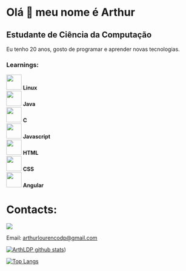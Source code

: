 Olá 👋 meu nome é Arthur
==========================

Estudante de Ciência da Computação
-----------------------------

Eu tenho 20 anos, gosto de programar e aprender novas tecnologias.

### Learnings:

<div>
  <div>
    <img style="height: 40px; width: 40px;" src="https://cdn.jsdelivr.net/gh/devicons/devicon@latest/icons/linux/linux-original.svg" />
    <b>Linux</b>
  </div>

  <div>
      <img style="height: 40px; width: 40px;" src="https://cdn.jsdelivr.net/gh/devicons/devicon@latest/icons/java/java-original-wordmark.svg"/>
      <b>Java</b>
  </div>

  <div>
      <img style="height: 40px; width: 40px;" src="https://cdn.jsdelivr.net/gh/devicons/devicon@latest/icons/c/c-original.svg"/>
      <b>C</b>
  </div>

  <div>
      <img style="height: 40px; width: 40px;" src="https://cdn.jsdelivr.net/gh/devicons/devicon@latest/icons/javascript/javascript-original.svg"/>
      <b>Javascript</b>
  </div>

  <div>
    <img style="height: 40px; width: 40px;" src="https://cdn.jsdelivr.net/gh/devicons/devicon@latest/icons/html5/html5-original-wordmark.svg"/>
    <b>HTML</b>
  </div>

  <div>
    <img style="height: 40px; width: 40px;" src="https://cdn.jsdelivr.net/gh/devicons/devicon@latest/icons/css3/css3-original-wordmark.svg"/>
    <b>CSS</b>
  </div>

  <div>
    <img style="height: 40px; width: 40px;" src="https://cdn.jsdelivr.net/gh/devicons/devicon@latest/icons/angular/angular-original.svg"/>
    <b>Angular</b>
  </div>
</div>

# Contacts:
<a href= "https://www.linkedin.com/in/arthur-pessoa-914406235/" target="_blank"><img src="https://img.shields.io/badge/-LinkedIn-%230077B5?style=for-the-badge&logo=linkedin&logoColor=white" target="_blank"></a>

Email: arthurlourencodp@gmail.com


[![ArthLDP github stats](https://github-readme-stats.vercel.app/api?username=ArthLDP&show_icons=true&title_color=fff&icon_color=37aaff&text_color=f8f8f2&bg_color=171c24&count_private=true)](https://github.com/ArthLDP))

[![Top Langs](https://github-readme-stats.vercel.app/api/top-langs/?username=ArthLDP&layout=compact&title_color=fff&text_color=f8f8f2&hide=java&bg_color=171c24)](https://github.com/ArthLDP)
